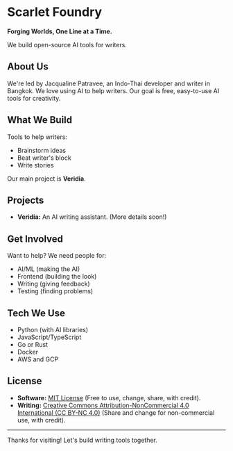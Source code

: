 # Scarlet Foundry

**Forging Worlds, One Line at a Time.**

We build open-source AI tools for writers.

## About Us

We're led by Jacqualine Patravee, an Indo-Thai developer and writer in Bangkok. We love using AI to help writers. Our goal is free, easy-to-use AI tools for creativity.

## What We Build

Tools to help writers:

*   Brainstorm ideas
*   Beat writer's block
*   Write stories

Our main project is **Veridia**.

## Projects

*   **Veridia:** An AI writing assistant. (More details soon!)

## Get Involved

Want to help? We need people for:

*   AI/ML (making the AI)
*   Frontend (building the look)
*   Writing (giving feedback)
*   Testing (finding problems)

## Tech We Use

*   Python (with AI libraries)
*   JavaScript/TypeScript
*   Go or Rust
*   Docker
*   AWS and GCP

## License

*   **Software:** [MIT License](../LICENSE) (Free to use, change, share, with credit).
*   **Writing:** [Creative Commons Attribution-NonCommercial 4.0 International (CC BY-NC 4.0)](http://creativecommons.org/licenses/by-nc/4.0/) (Share and change for non-commercial use, with credit).

---

Thanks for visiting! Let's build writing tools together.
